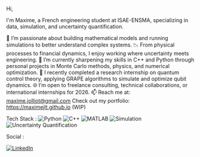 Hi,

I'm Maxime, a French engineering student at ISAE-ENSMA, specializing in data, simulation, and uncertainty quantification.

🔬 I’m passionate about building mathematical models and running simulations to better understand complex systems.
📉 From physical processes to financial dynamics, I enjoy working where uncertainty meets engineering.
🧠 I’m currently sharpening my skills in C++ and Python through personal projects in Monte Carlo methods, physics, and numerical optimization.
🧪 I recently completed a research internship on quantum control theory, applying GRAPE algorithms to simulate and optimize qubit dynamics.
🌐 I’m open to freelance consulting, technical collaborations, or international internships for 2026.
📫 Reach me at: maxime.jolliot@gmail.com
Check out my portfolio: https://maximejlt.github.io (WIP)

Tech Stack :
![Python](https://img.shields.io/badge/python-3670A0?style=flat&logo=python&logoColor=ffdd54)
![C++](https://img.shields.io/badge/C++-00599C?style=flat&logo=c%2B%2B&logoColor=white)
![MATLAB](https://img.shields.io/badge/MATLAB-0076A8?style=flat&logo=mathworks&logoColor=white)
![Simulation](https://img.shields.io/badge/Simulation-gray?style=flat&logo=codeforces&logoColor=white)
![Uncertainty Quantification](https://img.shields.io/badge/UQ-blue?style=flat&logo=apachespark&logoColor=white)

Social :

[![LinkedIn](https://img.shields.io/badge/LinkedIn-blue?style=flat&logo=linkedin&logoColor=white)]([https://www.linkedin.com/in/maximejolliot/](https://www.linkedin.com/in/maxime-jolliot-🚀-1a3183342/))
